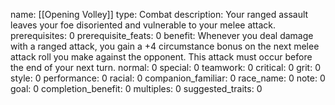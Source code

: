 name: [[Opening Volley]]
type: Combat
description: Your ranged assault leaves your foe disoriented and vulnerable to your melee attack.
prerequisites: 0
prerequisite_feats: 0
benefit: Whenever you deal damage with a ranged attack, you gain a +4 circumstance bonus on the next melee attack roll you make against the opponent. This attack must occur before the end of your next turn.
normal: 0
special: 0
teamwork: 0
critical: 0
grit: 0
style: 0
performance: 0
racial: 0
companion_familiar: 0
race_name: 0
note: 0
goal: 0
completion_benefit: 0
multiples: 0
suggested_traits: 0
